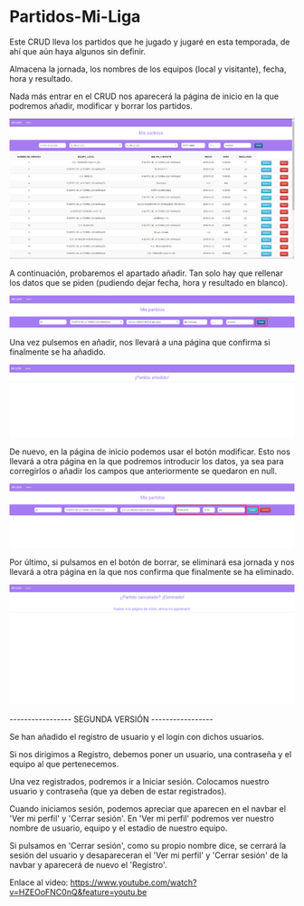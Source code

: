 # Partidos-Mi-Liga
Este CRUD lleva los partidos que he jugado y jugaré en esta temporada, de ahí que aún haya algunos sin definir.

Almacena la jornada, los nombres de los equipos (local y visitante), fecha, hora y resultado.

Nada más entrar en el CRUD nos aparecerá la página de inicio en la que podremos añadir, modificar y borrar los partidos.

![alt text](https://github.com/lauradelpino24/Partidos-Mi-Liga/blob/master/images/index.png)

A continuación, probaremos el apartado añadir. Tan solo hay que rellenar los datos que se piden (pudiendo dejar fecha, hora y resultado en blanco).

![alt text](https://github.com/lauradelpino24/Partidos-Mi-Liga/blob/master/images/add.png)

Una vez pulsemos en añadir, nos llevará a una página que confirma si finalmente se ha añadido.

![alt text](https://github.com/lauradelpino24/Partidos-Mi-Liga/blob/master/images/addok.png)

De nuevo, en la página de inicio podemos usar el botón modificar. Esto nos llevará a otra página en la que podremos introducir los datos, ya sea para corregirlos o añadir los campos que anteriormente se quedaron en null.

![alt text](https://github.com/lauradelpino24/Partidos-Mi-Liga/blob/master/images/modify.png)

Por último, si pulsamos en el botón de borrar, se eliminará esa jornada y nos llevará a otra página en la que nos confirma que finalmente se ha eliminado.

![alt text](https://github.com/lauradelpino24/Partidos-Mi-Liga/blob/master/images/delete.png)

----------------- SEGUNDA VERSIÓN -----------------

Se han añadido el registro de usuario y el login con dichos usuarios.

Si nos dirigimos a Registro, debemos poner un usuario, una contraseña y el equipo al que pertenecemos.

Una vez registrados, podremos ir a Iniciar sesión. Colocamos nuestro usuario y contraseña (que ya deben de estar registrados).

Cuando iniciamos sesión, podemos apreciar que aparecen en el navbar el 'Ver mi perfil' y 'Cerrar sesión'.
En 'Ver mi perfil' podremos ver nuestro nombre de usuario, equipo y el estadio de nuestro equipo.

Si pulsamos en 'Cerrar sesión', como su propio nombre dice, se cerrará la sesión del usuario y desapareceran el 'Ver mi perfil' y 'Cerrar sesión' de la navbar y aparecerá de nuevo el 'Registro'.


Enlace al video: https://www.youtube.com/watch?v=HZEOoFNC0nQ&feature=youtu.be
